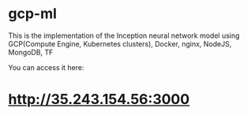 # gcp-ml
This is the implementation of the Inception neural network model using GCP(Compute Engine, Kubernetes clusters), Docker, nginx, NodeJS, MongoDB, TF


You can access it here:

# http://35.243.154.56:3000
